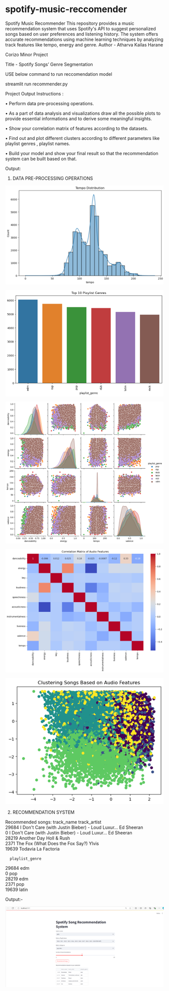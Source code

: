 # spotify-music-reccomender

Spotify Music Recommender This repository provides a music recommendation system that uses Spotify's API to suggest personalized songs based on user preferences and listening history. The system offers accurate recommendations using machine learning techniques by analyzing track features like tempo, energy and genre.
Author - Atharva Kailas Harane 

Corizo Minor Project 

Title - Spotify Songs’ Genre Segmentation


USE below command to run reccomendation model 

streamlit run recommender.py


Project Output Instructions :

•	Perform data pre-processing operations.

•	As a part of data analysis and visualizations draw all the possible plots to provide essential informations and to derive some meaningful     insights.

•	Show your correlation matrix of features according to the datasets.

•	Find out and plot different clusters according to different parameters like playlist genres , playlist names.

•	Build your model and show your final result so that the recommendation system can be built  based on that.


Output:

1) DATA PRE-PROCESSING OPERATIONS

![alt text](image.png)

![alt text](image-1.png)

![alt text](image-2.png)

![alt text](image-3.png)

![alt text](image-4.png)


2) RECOMMENDATION SYSTEM


Recommended songs:
                                              track_name track_artist  \
29684  I Don't Care (with Justin Bieber) - Loud Luxur...   Ed Sheeran   
0      I Don't Care (with Justin Bieber) - Loud Luxur...   Ed Sheeran   
28219                                        Another Day  Holl & Rush   
2371                    The Fox (What Does the Fox Say?)        Ylvis   
19639                                            Todavia  La Factoria   

      playlist_genre  
29684            edm  
0                pop  
28219            edm  
2371             pop  
19639          latin  



Output:-


![alt text](image-5.png)
